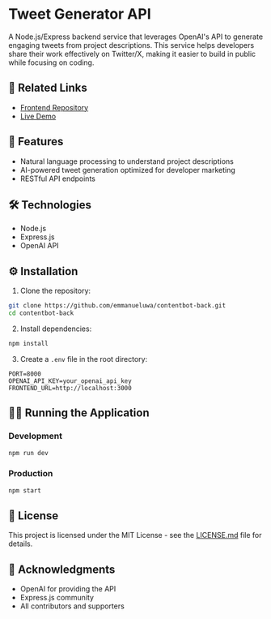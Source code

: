 # Tweet Generator API

A Node.js/Express backend service that leverages OpenAI's API to generate engaging tweets from project descriptions. This service helps developers share their work effectively on Twitter/X, making it easier to build in public while focusing on coding.

## 🔗 Related Links

- [Frontend Repository](https://github.com/yourusername/tweet-generator-frontend)
- [Live Demo](https://your-demo-url.com)

## 🚀 Features

- Natural language processing to understand project descriptions
- AI-powered tweet generation optimized for developer marketing
- RESTful API endpoints

## 🛠️ Technologies

- Node.js
- Express.js
- OpenAI API

## ⚙️ Installation

1. Clone the repository:

```bash
git clone https://github.com/emmanueluwa/contentbot-back.git
cd contentbot-back
```

2. Install dependencies:

```bash
npm install
```

3. Create a `.env` file in the root directory:

```env
PORT=8000
OPENAI_API_KEY=your_openai_api_key
FRONTEND_URL=http://localhost:3000
```

## 🏃‍♂️ Running the Application

### Development

```bash
npm run dev
```

### Production

```bash
npm start
```

## 📜 License

This project is licensed under the MIT License - see the [LICENSE.md](LICENSE.md) file for details.

## 🙏 Acknowledgments

- OpenAI for providing the API
- Express.js community
- All contributors and supporters
